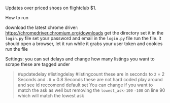 Updates over priced shoes on flightclub $1.

How to run

download the latest chrome driver: https://chromedriver.chromium.org/downloads
get the directory
set it in the `login.py` file
set your password and email in the `login.py` file
run the file.
it should open a browser, let it run while it grabs your user token and cookies
run the file

Settings:
you can set delays and change how many listings you want to scrape
these are tagged under
> #updatedelay
> #listingdelay
> #listingcount
 these are in seconds to `2` = 2 Seconds and `.8` = 0.8 Seconds
> these are not hard coded play around and see id reccomend default set
You can change if you want to match the ask as well but removing the `lowest_ask-100` `-100` on line 90 which will match the lowest ask
